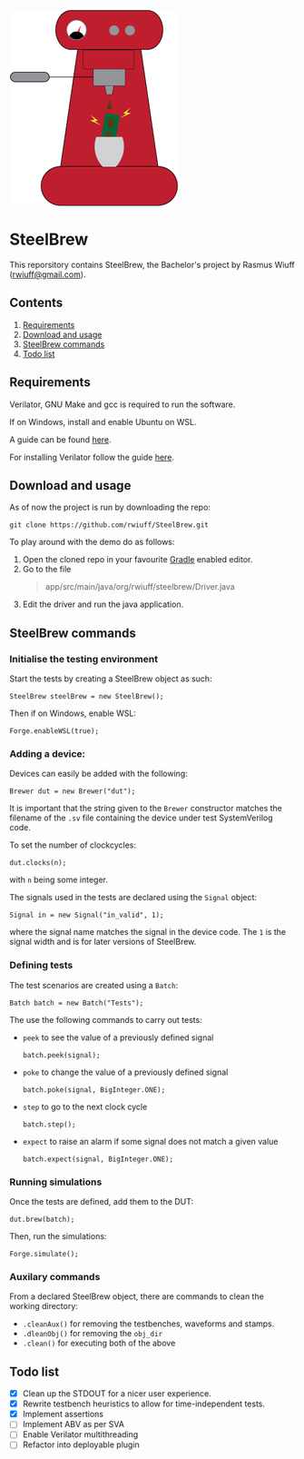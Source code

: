 ![steelbrew](https://github.com/rwiuff/02125Thesis/blob/main/graphics/steelbrew.png)
# SteelBrew
This reporsitory contains SteelBrew, the Bachelor's project by Rasmus Wiuff ([rwiuff@gmail.com](mailto:rwiuff@gmail.com)).

## Contents
1. [Requirements](#requirements)
2. [Download and usage](#download-and-usage)
3. [SteelBrew commands](#steelbrew-commands)
4. [Todo list](#todo-list)
## Requirements
Verilator, GNU Make and gcc is required to run the software.

If on Windows, install and enable Ubuntu on WSL.

A guide can be found [here](https://learn.microsoft.com/en-us/windows/wsl/install).

For installing Verilator follow the guide [here](https://veripool.org/guide/latest/install.html).
## Download and usage
As of now the project is run by downloading the repo:
```
git clone https://github.com/rwiuff/SteelBrew.git
```
To play around with the demo do as follows:
1. Open the cloned repo in your favourite [Gradle](https://gradle.org/) enabled editor.
2. Go to the file
   >app/src/main/java/org/rwiuff/steelbrew/Driver.java
3. Edit the driver and run the java application.
## SteelBrew commands
### Initialise the testing environment
Start the tests by creating a SteelBrew object as such:
```
SteelBrew steelBrew = new SteelBrew();
```
Then if on Windows, enable WSL:
```
Forge.enableWSL(true);
```
### Adding a device:
Devices can easily be added with the following:
```
Brewer dut = new Brewer("dut");
```
It is important that the string given to the `Brewer` constructor matches the filename of the `.sv` file containing the device under test SystemVerilog code.

To set the number of clockcycles:
```
dut.clocks(n);
```
with `n` being some integer.

The signals used in the tests are declared using the `Signal` object:
```
Signal in = new Signal("in_valid", 1);
```
where the signal name matches the signal in the device code. The `1` is the signal width and is for later versions of SteelBrew.
### Defining tests
The test scenarios are created using a `Batch`:
```
Batch batch = new Batch("Tests");
```
The use the following commands to carry out tests:
- `peek` to see the value of a previously defined signal
  ```
  batch.peek(signal);
  ```
- `poke` to change the value of a previously defined signal
  ```
  batch.poke(signal, BigInteger.ONE);
  ```
- `step` to go to the next clock cycle
  ```
  batch.step();
  ```
- `expect` to raise an alarm if some signal does not match a given value
  ```
  batch.expect(signal, BigInteger.ONE);
  ```
### Running simulations
Once the tests are defined, add them to the DUT:
```
dut.brew(batch);
```
Then, run the simulations:
```
Forge.simulate();
```
### Auxilary commands
From a declared SteelBrew object, there are commands to clean the working directory:
- `.cleanAux()` for removing the testbenches, waveforms and stamps.
- `.dleanObj()` for removing the `obj_dir`
- `.clean()` for executing both of the above
## Todo list
- [X] Clean up the STDOUT for a nicer user experience.
- [X] Rewrite testbench heuristics to allow for time-independent tests.
- [X] Implement assertions
- [ ] Implement ABV as per SVA
- [ ] Enable Verilator multithreading
- [ ] Refactor into deployable plugin

